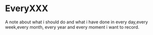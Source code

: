 # EveryXXX
A note about what i should do and what i have done in every day,every week,every month, every year and every moment i want to record.
